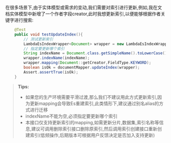 在很多场景下,由于实体模型或需求的变动,我们需要对索引进行更新,例如,我在文档实体模型中新增了一个作者字段creator,此时我想更新索引,以便能够根据作者关键字进行搜索:
```java
    @Test
    public void testUpdateIndex(){
        // 测试更新索引
        LambdaEsIndexWrapper<Document> wrapper = new LambdaEsIndexWrapper<>();
        // 指定要更新哪个索引
        String indexName = Document.class.getSimpleName().toLowerCase();
        wrapper.indexName(indexName);
        wrapper.mapping(Document::getCreator,FieldType.KEYWORD);
        boolean isOk = documentMapper.updateIndex(wrapper);
        Assert.assertTrue(isOk);
    }
```
> **Tips:**
> - 如果您的生产环境需要平滑过渡,那么我们不建议用此方式更新索引,因为更新mapping会导致Es重建索引,此类情形下,建议通过别名alias的方式进行迁移
> - indexName不能为空,必须指定要更新哪个索引
> - 本接口仅支持更新索引的mapping,如需更新分片,数据集,索引名称等信息,建议可调用删除索引接口删除原索引,然后调用索引创建接口重新创建索引(低频操作,后期版本可根据用户反馈决定是否加入支持更新)

